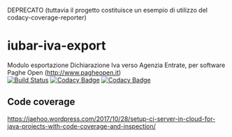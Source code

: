 DEPRECATO
(tuttavia il progetto costituisce un esempio di utilizzo del codacy-coverage-reporter)

# iubar-iva-export
Modulo esportazione Dichiarazione Iva verso Agenzia Entrate, per software Paghe Open (http://www.pagheopen.it)<br>
[![Build Status](https://travis-ci.org/iubar/iubar-iva-export.svg?branch=master)](https://travis-ci.org/iubar/iubar-iva-export)
[![Codacy Badge](https://api.codacy.com/project/badge/Grade/e59c6c52cb5f4f61907551b03a138d6c)](https://www.codacy.com/app/Iubar/iubar-iva-export?utm_source=github.com&amp;utm_medium=referral&amp;utm_content=iubar/iubar-iva-export&amp;utm_campaign=Badge_Grade)
[![Codacy Badge](https://api.codacy.com/project/badge/Coverage/e59c6c52cb5f4f61907551b03a138d6c)](https://www.codacy.com/app/Iubar/iubar-iva-export?utm_source=github.com&utm_medium=referral&utm_content=iubar/iubar-iva-export&utm_campaign=Badge_Coverage)


## Code coverage

https://jaehoo.wordpress.com/2017/10/28/setup-ci-server-in-cloud-for-java-projects-with-code-coverage-and-inspection/
